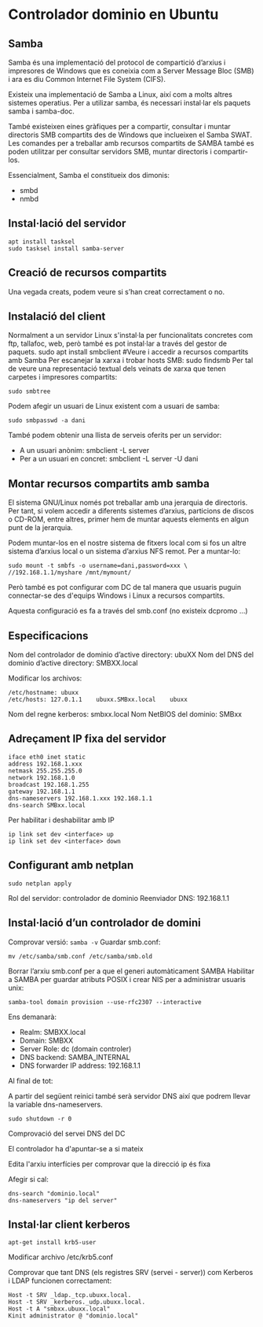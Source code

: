 # Controlador dominio en Ubuntu

## Samba

Samba és una implementació del protocol de compartició d’arxius i impresores de Windows que es coneixia com a Server Message Bloc (SMB) i ara es diu Common Internet File System (CIFS).

Existeix una implementació de Samba a Linux, així com a molts altres sistemes operatius. Per a utilizar samba, és necessari instal·lar els paquets samba i samba-doc.

També existeixen eines gràfiques per a compartir, consultar i muntar directoris SMB compartits des de Windows que inclueixen el Samba SWAT.
Les comandes per a treballar amb recursos compartits de SAMBA també es poden utilitzar per consultar servidors SMB, muntar directoris i compartir-los.

Essencialment, Samba el constitueix dos dimonis:

* smbd
* nmbd

## Instal·lació del servidor

```console
apt install tasksel
sudo tasksel install samba-server
```

## Creació de recursos compartits

Una vegada creats, podem veure si s’han creat correctament o no.

## Instalació del client

Normalment a un servidor Linux s'instal·la per funcionalitats concretes com ftp, tallafoc, web, però també es pot instal·lar a través del gestor de paquets.
  sudo apt install smbclient
#Veure i accedir a recursos compartits amb Samba
Per escanejar la xarxa i trobar hosts SMB:
  sudo findsmb
Per tal de veure una representació textual dels veinats de xarxa que tenen carpetes i impresores compartits:

```console
sudo smbtree
```

Podem afegir un usuari de Linux existent com a usuari de samba:

```console
sudo smbpasswd -a dani
```

També podem obtenir una llista de serveis oferits per un servidor:
* A un usuari anònim: smbclient -L server
* Per a un usuari en concret: smbclient -L server -U dani

## Montar recursos compartits amb samba
El sistema GNU/Linux només pot treballar amb una jerarquia de directoris. Per tant, si volem accedir a diferents sistemes d’arxius, particions de discos o CD-ROM, entre altres, primer hem de muntar aquests elements en algun punt de la jerarquia.

Podem muntar-los en el nostre sistema de fitxers local com si fos un altre sistema d’arxius local o un sistema d’arxius NFS remot. Per a muntar-lo:

    sudo mount -t smbfs -o username=dani,password=xxx \ //192.168.1.1/myshare /mnt/mymount/

Però també es pot configurar com DC de tal manera que usuaris puguin connectar-se des d'equips Windows i Linux a recursos compartits.

Aquesta configuració es fa a través del smb.conf (no existeix dcpromo ...)

## Especificacions

Nom del controlador de dominio d’active directory: ubuXX
Nom del DNS del dominio d’active directory: SMBXX.local

Modificar los archivos:

    /etc/hostname: ubuxx
    /etc/hosts: 127.0.1.1    ubuxx.SMBxx.local    ubuxx

Nom del regne kerberos: smbxx.local
Nom NetBIOS del dominio: SMBxx

## Adreçament IP fixa del servidor

```
iface eth0 inet static
address 192.168.1.xxx
netmask 255.255.255.0
network 192.168.1.0
broadcast 192.168.1.255
gateway 192.168.1.1
dns-nameservers 192.168.1.xxx 192.168.1.1
dns-search SMBxx.local
```
Per habilitar i deshabilitar amb IP

    ip link set dev <interface> up
    ip link set dev <interface> down

## Configurant amb netplan

    sudo netplan apply

Rol del servidor: controlador de dominio
Reenviador DNS: 192.168.1.1

## Instal·lació d’un controlador de domini
Comprovar versió: ```samba -v```
Guardar smb.conf:

    mv /etc/samba/smb.conf /etc/samba/smb.old

Borrar l’arxiu smb.conf per a que el generi automàticament SAMBA
Habilitar a SAMBA per guardar atributs POSIX i crear NIS per a administrar usuaris unix:

    samba-tool domain provision --use-rfc2307 --interactive

Ens demanarà:

* Realm: SMBXX.local
* Domain: SMBXX
* Server Role: dc (domain controler)
* DNS backend: SAMBA_INTERNAL
* DNS forwarder IP address: 192.168.1.1

Al final de tot:


A partir del següent reinici també serà servidor DNS així que podrem llevar la variable dns-nameservers.

    sudo shutdown -r 0

Comprovació del servei DNS del DC

El controlador ha d'apuntar-se a si mateix

Edita l'arxiu interfícies per comprovar que la direcció ip és fixa

Afegir si cal:

    dns-search "dominio.local"
    dns-nameservers "ip del server"

## Instal·lar client kerberos

    apt-get install krb5-user

Modificar archivo /etc/krb5.conf

Comprovar que tant DNS (els registres SRV (servei - server)) com
Kerberos i LDAP funcionen correctament:

    Host -t SRV _ldap._tcp.ubuxx.local.
    Host -t SRV _kerberos._udp.ubuxx.local.
    Host -t A "smbxx.ubuxx.local"
    Kinit administrator @ "dominio.local"

